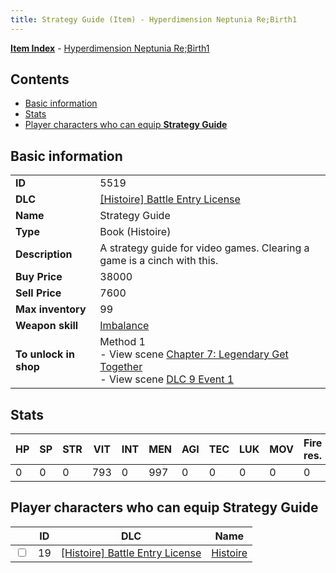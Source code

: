```yaml
---
title: Strategy Guide (Item) - Hyperdimension Neptunia Re;Birth1
---
```


[**Item Index**](/neptunia/rb1/item/index.html) - [Hyperdimension Neptunia Re;Birth1](/neptunia/rb1)

## Contents

- [Basic information](#basic-information)
- [Stats](#stats)
- [Player characters who can equip **Strategy Guide**](#player-characters-who-can-equip-strategy-guide)
## Basic information

|   |   |
| -- | -- |
| **ID** | 5519 |
| **DLC** | [[Histoire] Battle Entry License](/neptunia/rb1/dlc/9-histoire.html) |
| **Name** | Strategy Guide |
| **Type** | Book (Histoire) |
| **Description** | A strategy guide for video games. Clearing a game is a cinch with this. |
| **Buy Price** | 38000 |
| **Sell Price** | 7600 |
| **Max inventory** | 99 |
| **Weapon skill** | [Imbalance](/neptunia/rb1/skill/9-3002-imbalance.html) |
| **To unlock in shop** | Method 1<br />- View scene [Chapter 7: Legendary Get Together](/neptunia/rb1/scene/1-726-chapter-7-legendary-get-together.html)<br />- View scene [DLC 9 Event 1](/neptunia/rb1/scene/9-5030-dlc-9-event-1.html) |


## Stats

| HP | SP | STR | VIT | INT | MEN | AGI | TEC | LUK | MOV | Fire res. | Ice res. | Wind res. | Lightning res. |
| -- | -- | --- | --- | --- | --- | --- | --- | --- | --- | --------- | -------- | --------- | -------------- |
| 0 | 0 | 0 | 793 | 0 | 997 | 0 | 0 | 0 | 0 | 0 | 0 | 0 | 0 |


## Player characters who can equip **Strategy Guide**

|    | ID | DLC | Name |
| -- | -- | --- | ---- |
| <input type="checkbox" id="rb1-player-9-19" class="trackbox" /> | 19 | [[Histoire] Battle Entry License](/neptunia/rb1/dlc/9-histoire.html) | [Histoire](/neptunia/rb1/player/9-19-histoire.html) |
